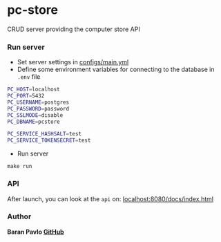 # pc-store
CRUD server providing the computer store API

### Run server
+ Set server settings in [configs/main.yml](./configs/main.yml)
+ Define some environment variables for connecting to the database in `.env` file
```bash
PC_HOST=localhost
PC_PORT=5432
PC_USERNAME=postgres
PC_PASSWORD=password
PC_SSLMODE=disable
PC_DBNAME=pcstore

PC_SERVICE_HASHSALT=test
PC_SERVICE_TOKENSECRET=test
```

+ Run server
```
make run
```

### API
After launch, you can look at the `api` on: [localhost:8080/docs/index.html](http://localhost:8080/docs/index.html)

### Author
**Baran Pavlo [GitHub](https://github.com/samurai-of-honor)**
